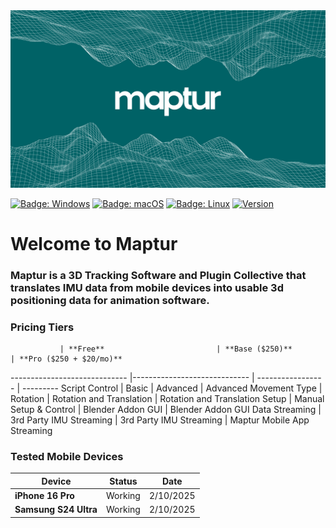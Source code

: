 <img src = "Assets/logo.png" />


[![Badge: Windows](https://img.shields.io/badge/os-Windows-blue)](#)
[![Badge: macOS](https://img.shields.io/badge/os-macOS-white)](#)
[![Badge: Linux](https://img.shields.io/badge/os-Linux-yellow)](#)
[![Version](https://img.shields.io/badge/version-1.0.0-darkgreen)](#)

# Welcome to Maptur

### Maptur is a 3D Tracking Software and Plugin Collective that translates IMU data from mobile devices into usable 3d positioning data for animation software.



### Pricing Tiers

               | **Free**                         | **Base ($250)**       | **Pro ($250 + $20/mo)**
----------------------------- |----------------------------- | ----------------- | ---------
Script Control               | Basic                        | Advanced          | Advanced
Movement Type             | Rotation                     | Rotation and Translation            | Rotation and Translation
Setup                         | Manual Setup & Control            | Blender Addon GUI            | Blender Addon GUI
Data Streaming              | 3rd Party IMU Streaming            | 3rd Party IMU Streaming           | Maptur Mobile App Streaming



### Tested Mobile Devices

Device                        | Status            | Date
----------------------------- | ----------------- | ---------
**iPhone 16 Pro**             | Working           | 2/10/2025
**Samsung S24 Ultra**         | Working           | 2/10/2025
